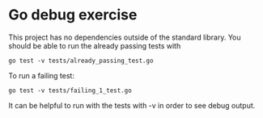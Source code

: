 # Go debug exercise

This project has no dependencies outside of the standard library. You should
be able to run the already passing tests with

    go test -v tests/already_passing_test.go

To run a failing test:

    go test -v tests/failing_1_test.go

It can be helpful to run with the tests with -v in order to see debug output.
